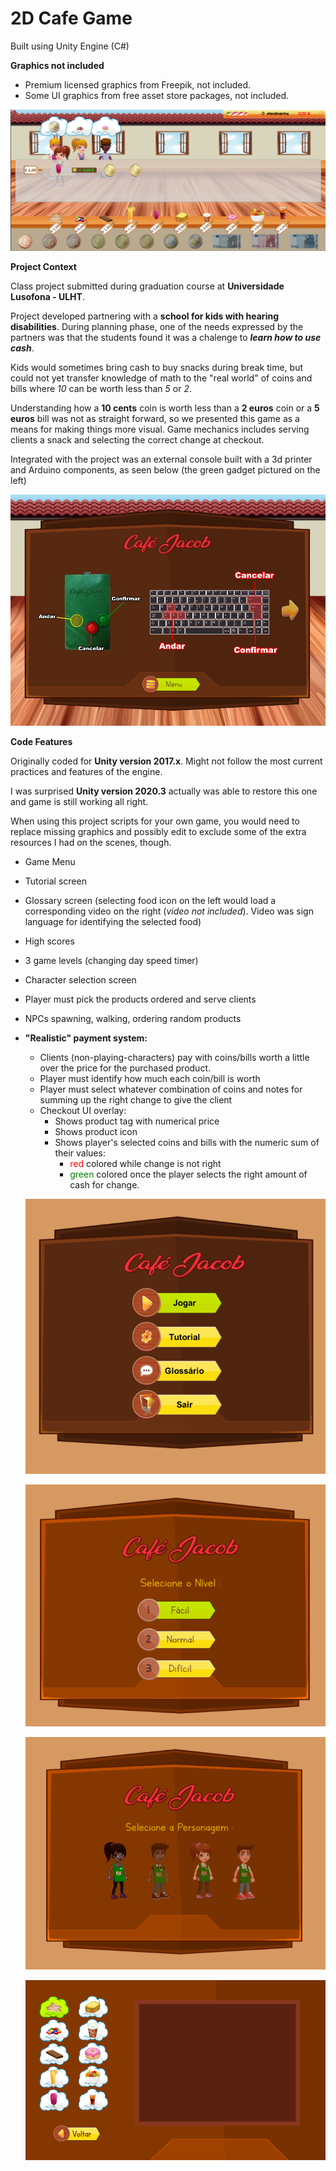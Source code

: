 # 2D Cafe Game

Built using Unity Engine (C#)

   **Graphics not included**
  - Premium licensed graphics from Freepik, not included.
  - Some UI graphics from free asset store packages, not included.

![Game Screen](Docs/game.png "Game screen")


   **Project Context**

   Class project submitted during graduation course at __Universidade Lusofona - ULHT__. 

   Project developed partnering with a **school for kids with hearing disabilities**. During planning phase, one of the needs expressed by the partners was that the students found it was a chalenge to ___learn how to use cash___. 

   Kids would sometimes bring cash to buy snacks during break time, but could not yet transfer knowledge of math to the "real world" of coins and bills where *10* can be worth less than *5* or *2*.
   
   Understanding how a **10 cents** coin is worth less than a **2 euros** coin or a **5 euros** bill was not as straight forward, so we presented this game as a means for making things more visual. Game mechanics includes serving clients a snack and selecting the correct change at checkout.

  Integrated with the project was an external console built with a 3d printer and Arduino components, as seen below (the green gadget pictured on the left)


  ![Game tutorial Screen](Docs/tutorial.png "Tutorial screen")



   **Code Features**

Originally coded for **Unity version 2017.x**. Might not follow the most current practices and features of the engine.

I was surprised **Unity version 2020.3** actually was able to restore this one and game is still working all right. 

When using this project scripts for your own game, you would need to replace missing graphics and possibly edit to exclude some of the extra resources I had on the scenes, though.


- Game Menu
- Tutorial screen
- Glossary screen (selecting food icon on the left would load a corresponding video on the right (*video not included*). Video was sign language for identifying the selected food)
- High scores
- 3 game levels (changing day speed timer)
- Character selection screen
- Player must pick the products ordered and serve clients
- NPCs spawning, walking, ordering random products

- **"Realistic" payment system:**
  - Clients (non-playing-characters) pay with coins/bills worth a little over the price for the purchased product.
  - Player must identify how much each coin/bill is worth
  - Player must select whatever combination of coins and notes for summing up the right change to give the client
  - Checkout UI overlay:
    - Shows product tag with numerical price
    - Shows product icon
    - Shows player's selected coins and bills with the numeric sum of their values:
        - <span style="color:red">red</span> colored while change is not right
        - <span style="color:green">green</span> colored once the player selects the right amount of cash for change.

  ![Game Menu](Docs/menu.png "Menu screen")

  ![Game Level](Docs/level.png "Level screen")

  ![Game Character](Docs/character.png "Character screen")

  ![Game Glossario](Docs/glossario.png "Glossario screen")
